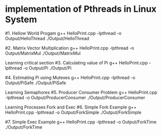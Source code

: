 # implementation of Pthreads in Linux System
 

#1. Hellow World Progam 
 g++ HelloPrint.cpp -lpthread -o Output/HelloThread
 ./Output/HelloThread

#2. Matrix Vector Multiplication
 g++ HelloPrint.cpp -lpthread -o Output/MatrixMul
 ./Output/MatrixMul

Learning critical section
#3. Calculating value of Pi
 g++ HelloPrint.cpp -lpthread -o Output/Pi
 ./Output/Pi

#4. Estimating Pi using Mutexes
 g++ HelloPrint.cpp -lpthread -o Output/PiSafe
 ./Output/PiSafe

Learning Semaphores
#5. Producer Consumer Problem
 g++ HelloPrint.cpp -lpthread -o Output/ProducerConsumer
 ./Output/ProducerConsumer

Learning Processes Fork and Exec
#6. Simple Fork Example
 g++ HelloPrint.cpp -lpthread -o Output/ForkSimple
 ./Output/ForkSimple

#7. Simple Exec Example
 g++ HelloPrint.cpp -lpthread -o Output/ForkTime
 ./Output/ForkTime
